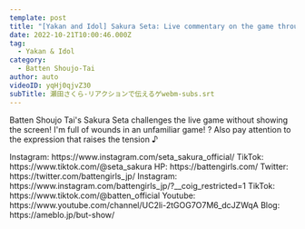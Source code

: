 ```yaml
---
template: post
title: "[Yakan and Idol] Sakura Seta: Live commentary on the game through reactions"
date: 2022-10-21T10:00:46.000Z
tag:
  - Yakan & Idol
category:
  - Batten Shoujo-Tai
author: auto
videoID: yqHj0qjvZ30
subTitle: 瀬田さくら-リアクションで伝えるゲwebm-subs.srt
---
```

Batten Shoujo Tai's Sakura Seta challenges the live game without showing the screen!
I'm full of wounds in an unfamiliar game! ? Also pay attention to the expression that raises the tension ♪

<Sakura Seta>
Instagram: https://www.instagram.com/seta_sakura_official/
TikTok: https://www.tiktok.com/@seta_sakura

<Batten Shojotai>
HP: https://battengirls.com/
Twitter: https://twitter.com/battengirls_jp/
Instagram: https://www.instagram.com/battengirls_jp/?__coig_restricted=1
TikTok: https://www.tiktok.com/@batten_official
Youtube: https://www.youtube.com/channel/UC2li-2tGOG7O7M6_dcJZWqA
Blog: https://ameblo.jp/but-show/